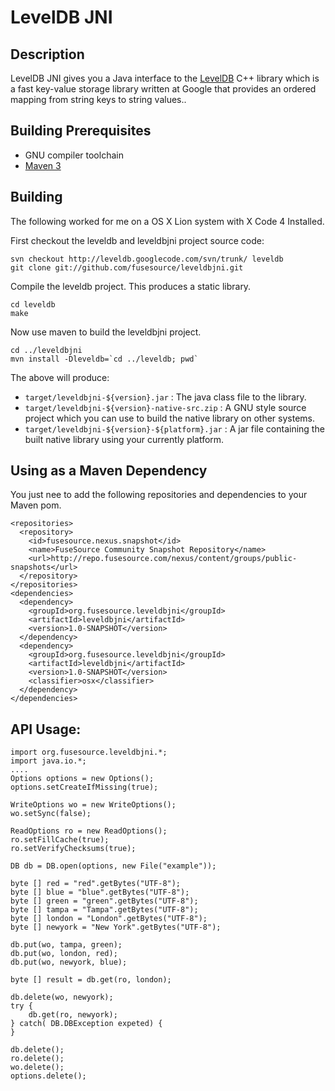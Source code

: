 # LevelDB JNI

## Description

LevelDB JNI gives you a Java interface to the 
[LevelDB](http://code.google.com/p/leveldb/) C++ library
which is a fast key-value storage library written at Google 
that provides an ordered mapping from string keys to string values.. 

## Building Prerequisites 

* GNU compiler toolchain
* [Maven 3](http://maven.apache.org/download.html)

## Building

The following worked for me on a OS X Lion system with X Code 4 Installed.

First checkout the leveldb and leveldbjni project source code:

    svn checkout http://leveldb.googlecode.com/svn/trunk/ leveldb
    git clone git://github.com/fusesource/leveldbjni.git

Compile the leveldb project.  This produces a static library.    
    
    cd leveldb
    make

Now use maven to build the leveldbjni project.    
    
    cd ../leveldbjni
    mvn install -Dleveldb=`cd ../leveldb; pwd`

The above will produce:

* `target/leveldbjni-${version}.jar` : The java class file to the library.
* `target/leveldbjni-${version}-native-src.zip` : A GNU style source project which you can use to build the native library on other systems.
* `target/leveldbjni-${version}-${platform}.jar` : A jar file containing the built native library using your currently platform.

## Using as a Maven Dependency

You just nee to add the following repositories and dependencies to your Maven pom.

    <repositories>
      <repository>
        <id>fusesource.nexus.snapshot</id>
        <name>FuseSource Community Snapshot Repository</name>
        <url>http://repo.fusesource.com/nexus/content/groups/public-snapshots</url>
      </repository>
    </repositories>
    <dependencies>
      <dependency>
        <groupId>org.fusesource.leveldbjni</groupId>
        <artifactId>leveldbjni</artifactId>
        <version>1.0-SNAPSHOT</version>
      </dependency>
      <dependency>
        <groupId>org.fusesource.leveldbjni</groupId>
        <artifactId>leveldbjni</artifactId>
        <version>1.0-SNAPSHOT</version>
        <classifier>osx</classifier>
      </dependency>
    </dependencies>

## API Usage:

    import org.fusesource.leveldbjni.*;
    import java.io.*;
    ....
    Options options = new Options();
    options.setCreateIfMissing(true);

    WriteOptions wo = new WriteOptions();
    wo.setSync(false);

    ReadOptions ro = new ReadOptions();
    ro.setFillCache(true);
    ro.setVerifyChecksums(true);

    DB db = DB.open(options, new File("example"));

    byte [] red = "red".getBytes("UTF-8");
    byte [] blue = "blue".getBytes("UTF-8");
    byte [] green = "green".getBytes("UTF-8");
    byte [] tampa = "Tampa".getBytes("UTF-8");
    byte [] london = "London".getBytes("UTF-8");
    byte [] newyork = "New York".getBytes("UTF-8");

    db.put(wo, tampa, green);
    db.put(wo, london, red);
    db.put(wo, newyork, blue);

    byte [] result = db.get(ro, london);
    
    db.delete(wo, newyork);
    try {
        db.get(ro, newyork);
    } catch( DB.DBException expeted) {
    }
    
    db.delete();
    ro.delete();
    wo.delete();
    options.delete();
